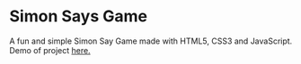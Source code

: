 # Simon Says Game
A fun and simple Simon Say Game made with HTML5, CSS3 and JavaScript.
Demo of project [here.](https://lidenbrock-ed.github.io/simonsays/)
